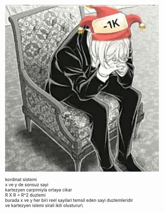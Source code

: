 <p align="center">
    <img src="img/wtfamidoing.png">
</p>

kordinat sistemi\
x ve y de sonsuz sayi\
kartezyen carpimiyla ortaya cikar\
R X R = R^2 duzlemi\
burada x ve y her biri reel sayilari temsil eden sayi duzlemleridir\
ve kartezyen islemi sirali ikili olusturur\

